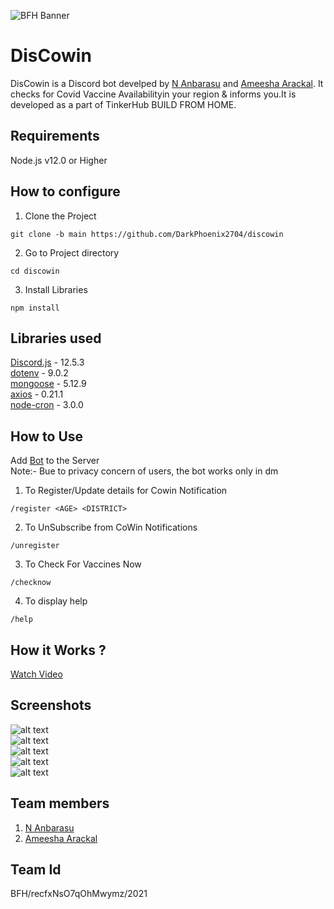 ![BFH Banner](https://trello-attachments.s3.amazonaws.com/542e9c6316504d5797afbfb9/542e9c6316504d5797afbfc1/39dee8d993841943b5723510ce663233/Frame_19.png)


# DisCowin
DisCowin is a Discord bot develped by [N Anbarasu](https://www.github.com/darkphoenix2704) and [Ameesha Arackal](https://github.com/AMEESHAARACKAL).
It checks for Covid Vaccine Availabilityin your region & informs you.It is developed as a part of TinkerHub BUILD FROM HOME.


## Requirements
Node.js v12.0 or Higher  


## How to configure
1. Clone the Project  
```
git clone -b main https://github.com/DarkPhoenix2704/discowin
```
2. Go to Project directory
```
cd discowin
```
3. Install Libraries
```
npm install
```


## Libraries used
[Discord.js](https://discord.js.org/) - 12.5.3  
[dotenv](https://www.npmjs.com/package/dotenv) - 9.0.2  
[mongoose](https://mongoosejs.com/) - 5.12.9  
[axios](https://github.com/axios) - 0.21.1  
[node-cron](https://github.com/node-cron/node-cron) - 3.0.0  




## How to Use
Add [Bot](https://discord.com/api/oauth2/authorize?client_id=845267684818944021&permissions=199696&scope=bot) to the Server  
Note:- Bue to privacy concern of users, the bot works only in dm

1. To Register/Update details for Cowin Notification
```
/register <AGE> <DISTRICT>
```
2. To UnSubscribe from CoWin Notifications
```
/unregister
```
3. To Check For Vaccines Now
```
/checknow
```
4. To display help
```
/help
```

## How it Works ?
[Watch Video](https://www.loom.com/share/e6d980a9adbb421ca6a29edaf3f6d9c1)

## Screenshots
![alt text](https://i.ibb.co/k60JFCq/start.png)  
![alt text](https://i.ibb.co/fXRpTgb/register.jpg)   
![alt text](https://i.ibb.co/Lz4zczX/unregister.jpg)   
![alt text](https://i.ibb.co/G5z9zpn/checknow.jpg)   
![alt text](https://i.ibb.co/2ht7gFp/help.jpg)   



## Team members
1. [N Anbarasu](https://www.github.com/darkphoenix2704)
2. [Ameesha Arackal](https://github.com/AMEESHAARACKAL)



## Team Id
BFH/recfxNsO7qOhMwymz/2021
